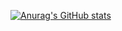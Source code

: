 [![Anurag's GitHub stats](https://github-readme-stats.vercel.app/api?mertmzzx=anuraghazra)](https://github.com/anuraghazra/github-readme-stats)
